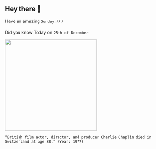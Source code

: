## Hey there 👋
Have an amazing `Sunday` ⚡⚡⚡

Did you know Today on `25th of December`
 
 [<img src="https://upload.wikimedia.org/wikipedia/commons/7/78/The_Tramp_Essanay.jpg" width="300" />](http://en.wikipedia.org/wiki/Charlie_Chaplin) 
 ```
“British film actor, director, and producer Charlie Chaplin died in Switzerland at age 88.” (Year: 1977)
```
